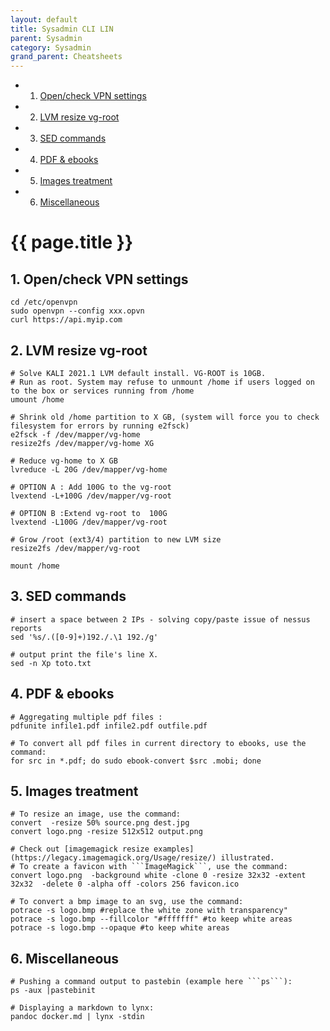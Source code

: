 ```yaml
---
layout: default
title: Sysadmin CLI LIN
parent: Sysadmin
category: Sysadmin
grand_parent: Cheatsheets
---
```

<!-- vscode-markdown-toc -->
* 1. [Open/check VPN settings](#OpencheckVPNsettings)
* 2. [LVM resize vg-root](#LVMresizevg-root)
* 3. [SED commands](#SEDcommands)
* 4. [PDF & ebooks](#PDFebooks)
* 5. [Images treatment](#Imagestreatment)
* 6. [Miscellaneous](#Miscellaneous)

<!-- vscode-markdown-toc-config
	numbering=true
	autoSave=true
	/vscode-markdown-toc-config -->
<!-- /vscode-markdown-toc -->

# {{ page.title }}


##  1. <a name='OpencheckVPNsettings'></a>Open/check VPN settings
```
cd /etc/openvpn
sudo openvpn --config xxx.opvn
curl https://api.myip.com
```

##  2. <a name='LVMresizevg-root'></a>LVM resize vg-root

```
# Solve KALI 2021.1 LVM default install. VG-ROOT is 10GB. 
# Run as root. System may refuse to unmount /home if users logged on to the box or services running from /home
umount /home

# Shrink old /home partition to X GB, (system will force you to check filesystem for errors by running e2fsck)
e2fsck -f /dev/mapper/vg-home
resize2fs /dev/mapper/vg-home XG

# Reduce vg-home to X GB
lvreduce -L 20G /dev/mapper/vg-home

# OPTION A : Add 100G to the vg-root
lvextend -L+100G /dev/mapper/vg-root

# OPTION B :Extend vg-root to  100G
lvextend -L100G /dev/mapper/vg-root

# Grow /root (ext3/4) partition to new LVM size
resize2fs /dev/mapper/vg-root

mount /home
```

##  3. <a name='SEDcommands'></a>SED commands

```
# insert a space between 2 IPs - solving copy/paste issue of nessus reports
sed '%s/.([0-9]+)192./.\1 192./g' 

# output print the file's line X. 
sed -n Xp toto.txt
```

##  4. <a name='PDFebooks'></a>PDF & ebooks

```
# Aggregating multiple pdf files :
pdfunite infile1.pdf infile2.pdf outfile.pdf

# To convert all pdf files in current directory to ebooks, use the command:
for src in *.pdf; do sudo ebook-convert $src .mobi; done
```

##  5. <a name='Imagestreatment'></a>Images treatment 

```
# To resize an image, use the command:
convert  -resize 50% source.png dest.jpg
convert logo.png -resize 512x512 output.png

# Check out [imagemagick resize examples](https://legacy.imagemagick.org/Usage/resize/) illustrated.
# To create a favicon with ```ImageMagick```, use the command:
convert logo.png  -background white -clone 0 -resize 32x32 -extent 32x32  -delete 0 -alpha off -colors 256 favicon.ico

# To convert a bmp image to an svg, use the command:
potrace -s logo.bmp #replace the white zone with transparency"
potrace -s logo.bmp --fillcolor "#fffffff" #to keep white areas
potrace -s logo.bmp --opaque #to keep white areas
```

##  6. <a name='Miscellaneous'></a>Miscellaneous

```
# Pushing a command output to pastebin (example here ```ps```):
ps -aux |pastebinit

# Displaying a markdown to lynx: 
pandoc docker.md | lynx -stdin
```